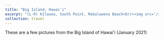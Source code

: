 ```yaml
---
title: "Big Island, Hawai'i"
excerpt: "(L-R) Kīlauea, South Point, Makalawena Beach<br/><img src='/images/big-island-1.jpg'><img src='/images/big-island-2.jpg'><img src='/images/big-island-3.jpg'>"
collection: travel
---
```


These are a few pictures from the Big Island of Hawai'i (January 2021)